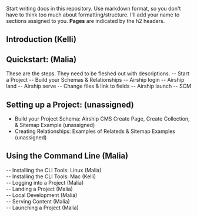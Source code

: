 Start writing docs in this repository. Use markdown format, so you don't have to think too much about formatting/structure. I'll add your name to sections assigned to you. **Pages** are indicated by the h2 headers.

## Introduction (Kelli)

## Quickstart: (Malia) 
These are the steps. They need to be fleshed out with descriptions.
  -- Start a Project
  -- Build your Schemas & Relationships
  -- Airship login
  -- Airship land
  -- Airship serve
  -- Change files & link to fields
  -- Airship launch
  -- SCM

## Setting up a Project: (unassigned)  
- Build your Project Schema: Airship CMS Create Page, Create Collection, & Sitemap Example (unassigned)
- Creating Relationships: Examples of Relateds & Sitemap Examples (unassigned)

## Using the Command Line (Malia)
  -- Installing the CLI Tools: Linux (Malia)  
  -- Installing the CLI Tools: Mac (Kelli)  
  -- Logging into a Project (Malia)  
  -- Landing a Project (Malia)  
  -- Local Development (Malia)  
  -- Serving Content (Malia)  
  -- Launching a Project (Malia)  
